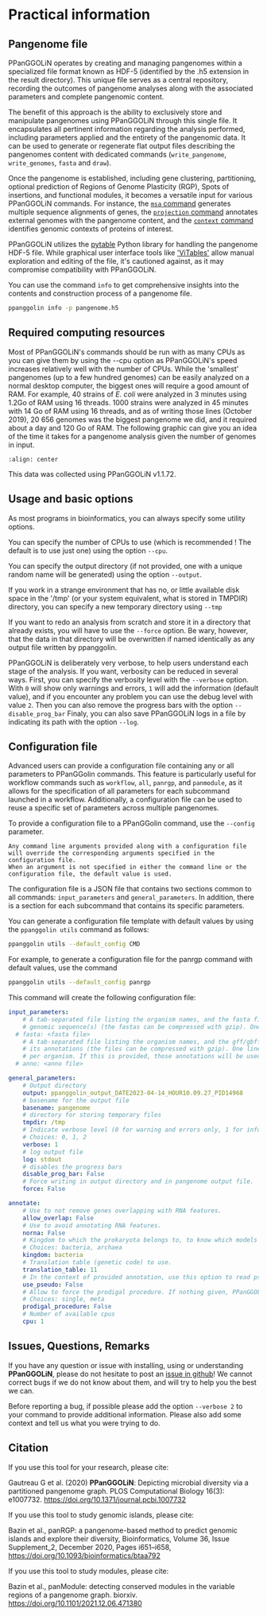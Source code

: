 # Practical information

## Pangenome file


PPanGGOLiN operates by creating and managing pangenomes within a specialized file format known as HDF-5 (identified by the .h5 extension in the result directory). This unique file serves as a central repository, recording the outcomes of pangenome analyses along with the associated parameters and complete pangenomic content.

The benefit of this approach is the ability to exclusively store and manipulate pangenomes using PPanGGOLiN through this single file. It encapsulates all pertinent information regarding the analysis performed, including parameters applied and the entirety of the pangenomic data. It can be used to generate or regenerate flat output files describing the pangenomes content with dedicated commands (`write_pangenome`, `write_genomes`, `fasta` and `draw`). 

Once the pangenome is established, including gene clustering, partitioning, optional prediction of Regions of Genome Plasticity (RGP), Spots of insertions, and functional modules, it becomes a versatile input for various PPanGGOLiN commands. For instance, the [`msa` command](MSA.md) generates multiple sequence alignments of genes, the [`projection` command](./projection.md) annotates external genomes with the pangenome content, and the [`context` command](./genomicContext.md) identifies genomic contexts of proteins of interest.

PPanGGOLiN utilizes the [pytable](https://www.pytables.org/index.html) Python library for handling the pangenome HDF-5 file. While graphical user interface tools like ['ViTables'](https://vitables.org/index.html) allow manual exploration and editing of the file, it's cautioned against, as it may compromise compatibility with PPanGGOLiN.


You can use the command `info` to get comprehensive insights into the contents and construction process of a pangenome file. 

```bash
ppanggolin info -p pangenome.h5
```


## Required computing resources

Most of PPanGGOLiN's commands should be run with as many CPUs as you can give them by using the --cpu option as PPanGGOLiN's speed increases relatively well with the number of CPUs. 
While the 'smallest' pangenomes (up to a few hundred genomes) can be easily analyzed on a normal desktop computer, 
the biggest ones will require a good amount of RAM.
For example, 40 strains of *E. coli* were analyzed in 3 minutes using 1.2Go of RAM using 16 threads. 
1000 strains were analyzed in 45 minutes with 14 Go of RAM using 16 threads, and as of writing those lines (October 2019), 
20 656 genomes was the biggest pangenome we did, and it required about a day and 120 Go of RAM.
The following graphic can give you an idea of the time it takes for a pangenome analysis given the number of genomes in input.

```{image} ../_static/runtimes.png
:align: center
```
This data was collected using PPanGGOLiN v1.1.72.

## Usage and basic options

As most programs in bioinformatics, you can always specify some utility options.

You can specify the number of CPUs to use (which is recommended ! The default is to use just one) using the option `--cpu`.

You can specify the output directory (if not provided, one with a unique random name will be generated) using the option `--output`.

If you work in a strange environment that has no, or little available disk space in the '/tmp' (or your system equivalent, what is stored in TMPDIR) directory, you can specify a new temporary directory using `--tmp`

If you want to redo an analysis from scratch and store it in a directory that already exists, you will have to use the `--force` option. 
Be wary, however, that the data in that directory will be overwritten if named identically as any output file written by ppanggolin.

PPanGGOLiN is deliberately very verbose, to help users understand each stage of the analysis. 
If you want, verbosity can be reduced in several ways.
First, you can specify the verbosity level with the `--verbose` option. 
With `0` will show only warnings and errors, `1` will add the information (default value), and if you encounter any problem you can use the debug level with value `2`.
Then you can also remove the progress bars with the option `--disable_prog_bar`
Finaly, you can also save PPanGGOLiN logs in a file by indicating its path with the option `--log`.

## Configuration file

Advanced users can provide a configuration file containing any or all parameters to PPanGGolin commands. 
This feature is particularly useful for workflow commands such as `workflow`, `all`, `panrgp`, and `panmodule`, as it allows for the specification of all parameters for each subcommand launched in a workflow. 
Additionally, a configuration file can be used to reuse a specific set of parameters across multiple pangenomes.

To provide a configuration file to a PPanGGolin command, use the `--config` parameter.

```{note} 
Any command line arguments provided along with a configuration file will override the corresponding arguments specified in the configuration file.
When an argument is not specified in either the command line or the configuration file, the default value is used.
```

The configuration file is a JSON file that contains two sections common to all commands: `input_parameters` and `general_parameters`. 
In addition, there is a section for each subcommand that contains its specific parameters.

You can generate a configuration file template with default values by using the `ppanggolin utils` command as follows:

```bash
ppanggolin utils --default_config CMD
```

For example, to generate a configuration file for the panrgp command with default values, use the command 
```bash
ppanggolin utils --default_config panrgp
```
 
 This command will create the following configuration file: 

```yaml
input_parameters:
    # A tab-separated file listing the organism names, and the fasta filepath of its
    # genomic sequence(s) (the fastas can be compressed with gzip). One line per organism.
  # fasta: <fasta file>
    # A tab-separated file listing the organism names, and the gff/gbff filepath of
    # its annotations (the files can be compressed with gzip). One line
    # per organism. If this is provided, those annotations will be used.
  # anno: <anno file>

general_parameters:
    # Output directory
    output: ppanggolin_output_DATE2023-04-14_HOUR10.09.27_PID14968
    # basename for the output file
    basename: pangenome
    # directory for storing temporary files
    tmpdir: /tmp
    # Indicate verbose level (0 for warning and errors only, 1 for info, 2 for debug)
    # Choices: 0, 1, 2
    verbose: 1
    # log output file
    log: stdout
    # disables the progress bars
    disable_prog_bar: False
    # Force writing in output directory and in pangenome output file.
    force: False

annotate:
    # Use to not remove genes overlapping with RNA features.
    allow_overlap: False
    # Use to avoid annotating RNA features.
    norna: False
    # Kingdom to which the prokaryota belongs to, to know which models to use for rRNA annotation.
    # Choices: bacteria, archaea
    kingdom: bacteria
    # Translation table (genetic code) to use.
    translation_table: 11
    # In the context of provided annotation, use this option to read pseudogenes. (Default behavior is to ignore them)
    use_pseudo: False
    # Allow to force the prodigal procedure. If nothing given, PPanGGOLiN will decide in function of contig length
    # Choices: single, meta
    prodigal_procedure: False
    # Number of available cpus
    cpu: 1
```

## Issues, Questions, Remarks
If you have any question or issue with installing, using or understanding **PPanGGOLiN**, please do not hesitate to post an [issue in github](https://github.com/labgem/PPanGGOLiN/issues)!
We cannot correct bugs if we do not know about them, and will try to help you the best we can.

Before reporting a bug, if possible please add the option `--verbose 2` to your command to provide additional information. Please also add some context and tell us what you were trying to do.

## Citation
If you use this tool for your research, please cite:

Gautreau G et al. (2020) **PPanGGOLiN**: Depicting microbial diversity via a partitioned pangenome graph.
PLOS Computational Biology 16(3): e1007732. <https://doi.org/10.1371/journal.pcbi.1007732>

If you use this tool to study genomic islands, please cite:

Bazin et al., panRGP: a pangenome-based method to predict genomic islands and explore their diversity, Bioinformatics, Volume 36, Issue Supplement_2, December 2020, Pages i651–i658, <https://doi.org/10.1093/bioinformatics/btaa792>

If you use this tool to study modules, please cite:

Bazin et al., panModule: detecting conserved modules in the variable regions of a pangenome graph. biorxiv. <https://doi.org/10.1101/2021.12.06.471380>
